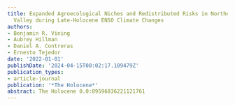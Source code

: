 ```yaml
---
title: Expanded Agroecological Niches and Redistributed Risks in Northern Peru's Chicama
  Valley during Late-Holocene ENSO Climate Changes
authors:
- Benjamin R. Vining
- Aubrey Hillman
- Daniel A. Contreras
- Ernesto Tejedor
date: '2022-01-01'
publishDate: '2024-04-15T00:02:17.109479Z'
publication_types:
- article-journal
publication: '*The Holocene*'
abstract: The Holocene 0.0:09596836221121761
---
```

